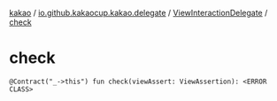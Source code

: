 [kakao](../../index.md) / [io.github.kakaocup.kakao.delegate](../index.md) / [ViewInteractionDelegate](index.md) / [check](./check.md)

# check

`@Contract("_->this") fun check(viewAssert: ViewAssertion): <ERROR CLASS>`